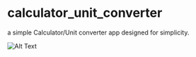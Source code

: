 # calculator_unit_converter

a simple Calculator/Unit converter app designed for simplicity.

![Alt Text](/screenshots/Calc_UnitConverter1.jpeg?raw=true "Working version of non-complete app")

